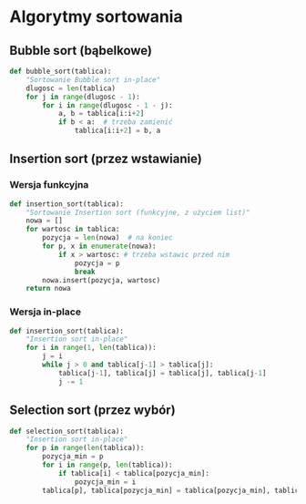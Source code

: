 # Algorytmy sortowania

## Bubble sort (bąbelkowe)

```python
def bubble_sort(tablica):
    "Sortowanie Bubble sort in-place"
    dlugosc = len(tablica)
    for j in range(dlugosc - 1):
        for i in range(dlugosc - 1 - j):
            a, b = tablica[i:i+2]
            if b < a:  # trzeba zamienić
                tablica[i:i+2] = b, a
```

## Insertion sort (przez wstawianie)

### Wersja funkcyjna

```python
def insertion_sort(tablica):
    "Sortowanie Insertion sort (funkcyjne, z użyciem list)"
    nowa = []
    for wartosc in tablica:
        pozycja = len(nowa)  # na koniec
        for p, x in enumerate(nowa):
            if x > wartosc: # trzeba wstawic przed nim
                pozycja = p
                break
        nowa.insert(pozycja, wartosc)
    return nowa
```

### Wersja in-place

```python
def insertion_sort(tablica):
    "Insertion sort in-place"
    for i in range(1, len(tablica)):
        j = i
        while j > 0 and tablica[j-1] > tablica[j]:
            tablica[j-1], tablica[j] = tablica[j], tablica[j-1]
            j -= 1
```

## Selection sort (przez wybór)

```python
def selection_sort(tablica):
    "Insertion sort in-place"
    for p in range(len(tablica)):
        pozycja_min = p
        for i in range(p, len(tablica)):
            if tablica[i] < tablica[pozycja_min]:
                pozycja_min = i
        tablica[p], tablica[pozycja_min] = tablica[pozycja_min], tablica[p] # zamiana elementów miejscami
```